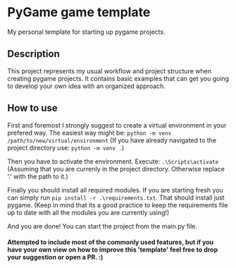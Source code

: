 # PyGame game template
 My personal template for starting up pygame projects.

## Description
This project represents my usual workflow and project structure when creating pygame projects. It contains basic examples that can get you going to develop your own idea with an organized approach.

## How to use
First and foremost I strongly suggest to create a virtual environment in your prefered way. The easiest way might be:
`python -m venv /path/to/new/virtual/environment` (If you have already navigated to the project directory use: `python -m venv .`)

Then you have to activate the environment. Execute:
`.\Scripts\activate` (Assuming that you are currenly in the project directory. Otherwise replace '.' with the path to it.)

Finally you should install all required modules. If you are starting fresh you can simply run `pip install -r .\requirements.txt`. That should install just pygame. (Keep in mind that its a good practice to keep the requirements file up to date with all the modules you are currently using!)

And you are done! You can start the project from the main.py file.

#### Attempted to include most of the commonly used features, but if you have your own view on how to improve this 'template' feel free to drop your suggestion or open a PR. :)
